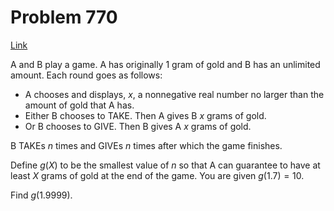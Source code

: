 # Problem 770

[Link](https://projecteuler.net/problem=770)

A and B play a game. A has originally $1$ gram of gold and B has an unlimited amount. Each round goes as follows: 

*   A chooses and displays, $x$, a nonnegative real number no larger than the amount of gold that A has.
*   Either B chooses to TAKE. Then A gives B $x$ grams of gold.
*   Or B chooses to GIVE. Then B gives A $x$ grams of gold.

B TAKEs $n$ times and GIVEs $n$ times after which the game finishes.

Define $g(X)$ to be the smallest value of $n$ so that A can guarantee to have at least $X$ grams of gold at the end of the game. You are given $g(1.7) = 10$. 

Find $g(1.9999)$.
